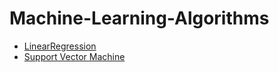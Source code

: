# Machine-Learning-Algorithms
- [LinearRegression](https://github.com/rishabh11336/Machine-Learning-Algorithms/tree/main/LinearRegression)
- [Support Vector Machine](https://github.com/rishabh11336/Machine-Learning-Algorithms/tree/main/Support%20Vector%20Machine)
